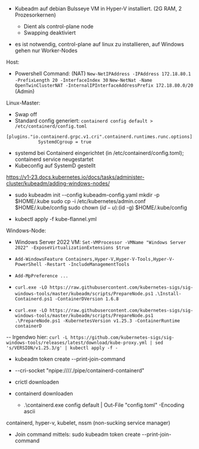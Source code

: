 - Kubeadm auf debian Bulsseye VM in Hyper-V installiert.  (2G RAM, 2 Prozesorkernen)
	- Dient als control-plane node
	- Swapping deaktiviert
	
	
- es ist notwendig, control-plane auf linux zu installieren, auf Windows gehen nur Worker-Nodes

Host:
- Powershell Command: (NAT)
`New-NetIPAddress -IPAddress 172.18.80.1 -PrefixLength 20 -InterfaceIndex 30`
`New-NetNat -Name OpenTwinClusterNAT -InternalIPInterfaceAddressPrefix 172.18.80.0/20` (Admin)


Linux-Master:
- Swap off
- Standard config generiert: `containerd config default > /etc/containerd/config.toml`
```
[plugins."io.containerd.grpc.v1.cri".containerd.runtimes.runc.options]
            SystemdCgroup = true
```

- systemd bei Containerd eingerichtet (in /etc/containerd/config.toml); containerd service neugestartet
- Kubeconfig auf SystemD gestellt

https://v1-23.docs.kubernetes.io/docs/tasks/administer-cluster/kubeadm/adding-windows-nodes/
- sudo kubeadm init --config kubeadm-config.yaml
  mkdir -p $HOME/.kube
  sudo cp -i /etc/kubernetes/admin.conf $HOME/.kube/config
  sudo chown $(id -u):$(id -g) $HOME/.kube/config
 
- kubectl apply -f kube-flannel.yml
  

Windows-Node:
- Windows Server 2022 VM: `Set-VMProcessor -VMName "Windows Server 2022" -ExposeVirtualizationExtensions $true`
- `Add-WindowsFeature Containers,Hyper-V,Hyper-V-Tools,Hyper-V-PowerShell -Restart -IncludeManagementTools`
- `Add-MpPreference ...`
- `curl.exe -LO https://raw.githubusercontent.com/kubernetes-sigs/sig-windows-tools/master/kubeadm/scripts/PrepareNode.ps1`
`.\Install-Containerd.ps1 -ContainerDVersion 1.6.8`

- `curl.exe -LO https://raw.githubusercontent.com/kubernetes-sigs/sig-windows-tools/master/kubeadm/scripts/PrepareNode.ps1`
`.\PrepareNode.ps1 -KubernetesVersion v1.25.3 -ContainerRuntime containerD`

-- Irgendwo hier: `curl -L https://github.com/kubernetes-sigs/sig-windows-tools/releases/latest/download/kube-proxy.yml | sed 's/VERSION/v1.25.3/g' | kubectl apply -f -`

- kubeadm token create --print-join-command
- --cri-socket "npipe:////./pipe/containerd-containerd"


- crictl downloaden
- containerd downloaden
	- .\containerd.exe config default | Out-File "config.toml" -Encoding ascii



containerd, hyper-v, kubelet, nssm (non-sucking service manager)

- Join command mittels: sudo kubeadm token create --print-join-command